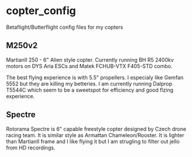 # copter_config
Betaflight/Butterflight config files for my copters

## M250v2
MartianII 250 - 6" Alien style copter. Currently running BH R5 2400kv motors on DYS Aria ESCs and Matek FCHUB-VTX F405-STD combo.

The best flying experience is with 5.5" propellers. I especialy like Gemfan 5552 but they are killing my betteries. I am currently running Dalprop T5544C which seem to be a sweetspot for efficiency and good flzing experience.

## Spectre
Rotorama Spectre is 6" capable freestyle copter designed by Czech drone racing team. It is similar style as Armattan Chameleon/Rooster. It is lighter than MartianII frame and I like flying it but I am strugling to filter out jello from HD recordings.

